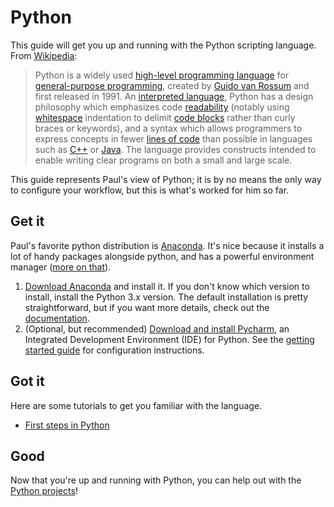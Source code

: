 # Python

This guide will get you up and running with the Python scripting language. From [Wikipedia](https://en.wikipedia.org/wiki/Python_(programming_language)):

> Python is a widely used [high-level programming language](https://en.wikipedia.org/wiki/High-level_programming_language) for [general-purpose programming](https://en.wikipedia.org/wiki/General-purpose_programming_language), created by [Guido van Rossum](https://en.wikipedia.org/wiki/Guido_van_Rossum) and first released in 1991. An [interpreted language](https://en.wikipedia.org/wiki/Interpreted_language), Python has a design philosophy which emphasizes code [readability](https://en.wikipedia.org/wiki/Readability) (notably using [whitespace](https://en.wikipedia.org/wiki/Whitespace_character) indentation to delimit [code blocks](https://en.wikipedia.org/wiki/Code_block) rather than curly braces or keywords), and a syntax which allows programmers to express concepts in fewer [lines of code](https://en.wikipedia.org/wiki/Source_lines_of_code) than possible in languages such as [C++](https://en.wikipedia.org/wiki/C%2B%2B) or [Java](https://en.wikipedia.org/wiki/Java_(programming_language)). The language provides constructs intended to enable writing clear programs on both a small and large scale.  

This guide represents Paul's view of Python; it is by no means the only way to configure your workflow, but this is what's worked for him so far.

## Get it

Paul's favorite python distribution is [Anaconda](https://www.continuum.io/anaconda-overview). It's nice because it installs a lot of handy packages  alongside python, and has a powerful environment manager ([more on that](https://conda.io/docs/intro.html)).

1. [Download Anaconda](https://www.continuum.io/downloads) and install it. If you don't know which version to install, install the Python 3.x version. The default installation is pretty straightforward, but if you want more details, check out the [documentation](https://docs.continuum.io/anaconda/install).
2. (Optional, but recommended) [Download and install Pycharm](https://www.jetbrains.com/pycharm/download/), an Integrated Development Environment (IDE) for Python.  See the [getting started guide](https://www.jetbrains.com/help/pycharm/2017.1/quick-start-guide.html) for configuration instructions.



## Got it

Here are some tutorials to get you familiar with the language.

* ​[First steps in Python]()

## Good

Now that you're up and running with Python, you can help out with the [Python projects](https://github.com/NewportDataProject?language=python)!